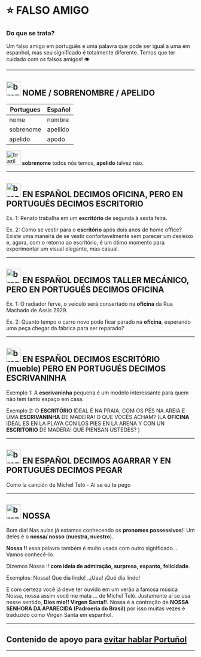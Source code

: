 # :star: FALSO AMIGO

### Do que se trata? 

Um falso amigo em português é uma palavra que pode ser igual a uma em espanhol, mas seu significado é totalmente diferente. Temos que ter cuidado com os falsos amigos! 👁️

---

## <img width="38" height="38" src="https://img.icons8.com/fluency/38/brazil.png" alt="brazil"/> NOME / SOBRENOMBRE / APELIDO

| Portugues | Español |
| --------- | ------- |
| nome | nombre |
| sobrenome | apellido |
| apelido | apodo | 

<img width="38" height="38" src="https://img.icons8.com/fluency/38/brazil.png" alt="brazil"/> **sobrenome** todos nós temos, **apelido** talvez não.

---

## <img width="38" height="38" src="https://img.icons8.com/fluency/38/brazil.png" alt="brazil"/> EN ESPAÑOL DECIMOS OFICINA, PERO EN PORTUGUÉS DECIMOS ESCRITORIO

Ex. 1: Renato trabalha em um **escritório** de segunda à sexta feira. 

Ex. 2: Como se vestir para o **escritório** após dois anos de home office? Existe uma maneira de 
se vestir confortavelmente sem parecer um desleixo e, agora, com o retorno ao escritório, é um ótimo momento para experimentar um visual elegante, mas casual. 
 
--- 
 
## <img width="38" height="38" src="https://img.icons8.com/fluency/38/brazil.png" alt="brazil"/> EN ESPAÑOL DECIMOS TALLER MECÁNICO, PERO EN PORTUGUÉS DECIMOS OFICINA 

Ex. 1: O radiador ferve, o veículo será consertado na **oficina** da Rua Machado de Assis 2929.  

Ex. 2: Quanto tempo o carro novo pode ficar parado na **oficina**, esperando uma peça chegar da 
fábrica para ser reparado? 

---

## <img width="38" height="38" src="https://img.icons8.com/fluency/38/brazil.png" alt="brazil"/> EN ESPAÑOL DECIMOS ESCRITÓRIO (mueble) PERO EN PORTUGUÉS DECIMOS ESCRIVANINHA 

Exemplo 1:  A **escrivaninha** pequena é um modelo interessante para quem não tem tanto espaço em casa.  
 
Exemplo 2: O **ESCRITÓRIO** IDEAL É NA PRAIA, COM OS PÉS NA AREIA E UMA **ESCRIVANINHA** DE MADEIRA! O QUE VOCÊS ACHAM? (LA **OFICINA** IDEAL ES EN LA PLAYA CON LOS PIES EN LA ARENA Y CON UN **ESCRITORIO** DE MADERA! QUE PIENSAN USTEDES? )
  
---

## <img width="38" height="38" src="https://img.icons8.com/fluency/38/brazil.png" alt="brazil"/> EN ESPAÑOL DECIMOS AGARRAR Y EN PORTUGUÉS DECIMOS PEGAR

Como la canción de Michel Teló - Ai se eu te pego

---

## <img width="38" height="38" src="https://img.icons8.com/fluency/38/brazil.png" alt="brazil"/> NOSSA

Bom día!  Nas aulas já estamos conhecendo os **pronomes possessivos**!! Um deles é o **nossa/ nosso** (**nuestra, nuestro**). 

**Nossa !!** essa palavra também é muito usada com outro significado... Vamos conhecê-lo. 

Dizemos Nossa !! **com ideia de admiração, surpresa, espanto, felicidade**. 

Exemplos: Nossa! Que dia lindo! ..¡Uau! ¡Qué día lindo!

E com certeza você já deve ter ouvido em um verão a famosa música Nossa, nossa assim você me mata ... de Michel Teló. Justamente aí se usa nesse sentido, **Dios mio!! Virgen Santa!!**. Nossa é a contração de **NOSSA SENHORA DA APARECIDA (Padroeria do Brasil)**  por isso muitas vezes é traduzido como Virgen Santa em espanhol.

---


## Contenido de apoyo para [evitar hablar  ̈Portuñol](https://youtu.be/jO7bwzd-bUs)

---
